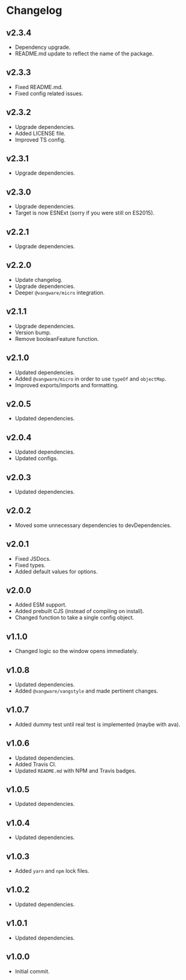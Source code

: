 # Changelog

## v2.3.4

- Dependency upgrade.
- README.md update to reflect the name of the package.

## v2.3.3

- Fixed README.md.
- Fixed config related issues.

## v2.3.2

- Upgrade dependencies.
- Added LICENSE file.
- Improved TS config.

## v2.3.1

- Upgrade dependencies.

## v2.3.0

- Upgrade dependencies.
- Target is now ESNExt (sorry if you were still on ES2015).

## v2.2.1

- Upgrade dependencies.

## v2.2.0

- Update changelog.
- Upgrade dependencies.
- Deeper `@vangware/micro` integration.

## v2.1.1

- Upgrade dependencies.
- Version bump.
- Remove booleanFeature function.

## v2.1.0

- Updated dependencies.
- Added `@vangware/micro` in order to use `typeOf` and `objectMap`.
- Improved exports/imports and formatting.

## v2.0.5

- Updated dependencies.

## v2.0.4

- Updated dependencies.
- Updated configs.

## v2.0.3

- Updated dependencies.

## v2.0.2

- Moved some unnecessary dependencies to devDependencies.

## v2.0.1

- Fixed JSDocs.
- Fixed types.
- Added default values for options.

## v2.0.0

- Added ESM support.
- Added prebuilt CJS (instead of compiling on install).
- Changed function to take a single config object.

## v1.1.0

- Changed logic so the window opens immediately.

## v1.0.8

- Updated dependencies.
- Added `@vangware/vangstyle` and made pertinent changes.

## v1.0.7

- Added dummy test until real test is implemented (maybe with ava).

## v1.0.6

- Updated dependencies.
- Added Travis CI.
- Updated `README.md` with NPM and Travis badges.

## v1.0.5

- Updated dependencies.

## v1.0.4

- Updated dependencies.

## v1.0.3

- Added `yarn` and `npm` lock files.

## v1.0.2

- Updated dependencies.

## v1.0.1

- Updated dependencies.

## v1.0.0

- Initial commit.
